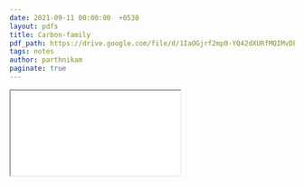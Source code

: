 ```yaml
---
date: 2021-09-11 00:00:00  +0530
layout: pdfs
title: Carbon-family
pdf_path: https://drive.google.com/file/d/1IaOGjrf2mp0-YQ42dXURfMQIMvDbjO-F/preview?usp=sharing
tags: notes
author: parthnikam
paginate: true
---
```


<iframe class="embed-pdf" src="{{ page.pdf_path }}#toolbar=0" seamless="seamless" scrolling="no" style="overflow:hidden"></iframe>

